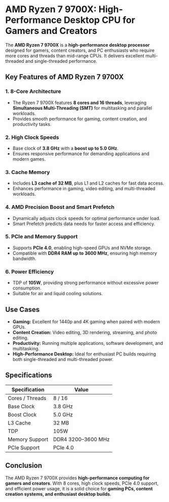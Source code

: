 # AMD Ryzen 7 9700X: High-Performance Desktop CPU for Gamers and Creators

The **AMD Ryzen 7 9700X** is a **high-performance desktop processor** designed for gamers, content creators, and PC enthusiasts who require more cores and threads than mid-range CPUs. It delivers excellent multi-threaded and single-threaded performance.

## Key Features of AMD Ryzen 7 9700X

### 1. **8-Core Architecture**

* The Ryzen 7 9700X features **8 cores and 16 threads**, leveraging **Simultaneous Multi-Threading (SMT)** for multitasking and parallel workloads.
* Provides smooth performance for gaming, content creation, and productivity tasks.

### 2. **High Clock Speeds**

* Base clock of **3.8 GHz** with a **boost up to 5.0 GHz**.
* Ensures responsive performance for demanding applications and modern games.

### 3. **Cache Memory**

* Includes **L3 cache of 32 MB**, plus L1 and L2 caches for fast data access.
* Enhances performance in gaming, video editing, and multi-threaded workloads.

### 4. **AMD Precision Boost and Smart Prefetch**

* Dynamically adjusts clock speeds for optimal performance under load.
* Smart Prefetch predicts data needs for faster access and efficiency.

### 5. **PCIe and Memory Support**

* Supports **PCIe 4.0**, enabling high-speed GPUs and NVMe storage.
* Compatible with **DDR4 RAM up to 3600 MHz**, ensuring high memory bandwidth.

### 6. **Power Efficiency**

* TDP of **105W**, providing strong performance without excessive power consumption.
* Suitable for air and liquid cooling solutions.

## Use Cases

* **Gaming:** Excellent for 1440p and 4K gaming when paired with modern GPUs.
* **Content Creation:** Video editing, 3D rendering, streaming, and photo editing.
* **Productivity:** Running multiple applications, software development, and multitasking.
* **High-Performance Desktop:** Ideal for enthusiast PC builds requiring both single-threaded and multi-threaded power.

## Specifications

| Specification   | Value              |
| --------------- | ------------------ |
| Cores / Threads | 8 / 16             |
| Base Clock      | 3.8 GHz            |
| Boost Clock     | 5.0 GHz            |
| L3 Cache        | 32 MB              |
| TDP             | 105W               |
| Memory Support  | DDR4 3200–3600 MHz |
| PCIe Support    | PCIe 4.0           |

## Conclusion

The AMD Ryzen 7 9700X provides **high-performance computing for gamers and creators**. With 8 cores, high clock speeds, PCIe 4.0 support, and efficient power usage, it is a solid choice for **gaming PCs, content creation systems, and enthusiast desktop builds**.
